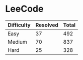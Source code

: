 # LeeCode

| Difficulty | Resolved | Total |
| :--------- | :------- | :---- |
| Easy       | 37       | 492   |
| Medium     | 70       | 837   |
| Hard       | 25       | 328   |
